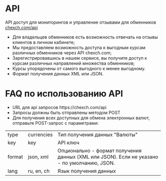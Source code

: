 # API
API доступ для мониторингов и управление отзывами для обменников <a href="https://chexch.com/api" target="_blank">chexch.com/api</a>

<ul>
<li>Для владельцев обменников есть возможность отвечать на отзывы клиентов в личном кабинете;</li>
<li>Мы предоставляем возможность доступа к выгодным курсам различных обменников через API chexch.com;</li>
<li>Зарегистрировавшись в нашем сервисе, вы получите доступ к курсам различных направлений множества обменников;</li>
<li>Курсы упорядочены от самого выгодного к менее выгодному.</li>
<li>Формат получения данных XML или JSON.</li>
</ul>

# FAQ по использованию API

<ul>
<li>URL для api запросов https://chexch.com/api</li>
<li>Запросы должны быть отправлены методом POST</li>
<li>Для получения всех доступных для обмена электронных валют, отправьте POST-запрос с параметрами:</li>
</ul>

<table class="example">
	<tbody>
		<tr><td class="key">type</td><td class="val">currencies</td><td class="desc">Тип получения данных "Валюты"</td></tr>
		<tr><td class="key">key</td><td class="val">key</td><td class="desc">API ключ</td></tr>
		<tr><td class="key">format</td><td class="val">json, xml</td><td class="desc">Опционально - формат получения данных (XML или JSON). Если не указано - по умолчанию, JSON.</td></tr>
		<tr><td class="key">lang</td><td class="val">ru, en, ch</td><td class="desc">Язык получения данных</td></tr>
	</tbody>
</table>
